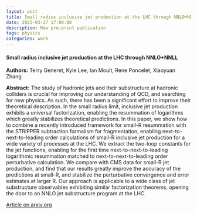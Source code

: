 ```yaml
---
layout: post
title: Small radius inclusive jet production at the LHC through NNLO+NNLL
date: 2025-03-27 17:00:00
description: New pre-print publication
tags: physics 
categories: work
---
```


<h4> Small radius inclusive jet production at the LHC through NNLO+NNLL </h4>

<b>Authors:</b> Terry Generet, Kyle Lee, Ian Moult, Rene Poncelet, Xiaoyuan Zhang

<b>Abstract:</b> The study of hadronic jets and their substructure at hadronic colliders is crucial for improving our understanding of QCD, and searching for new physics. As such, there has been a significant effort to improve their theoretical description. In the small radius limit, inclusive jet production exhibits a universal factorization, enabling the resummation of logarithms which greatly stabilizes theoretical predictions. In this paper, we show how to combine a recently introduced framework for small-R resummation with the STRIPPER subtraction formalism for fragmentation, enabling next-to-next-to-leading order calculations of small-R inclusive jet production for a wide variety of processes at the LHC. We extract the two-loop constants for the jet functions, enabling for the first time next-to-next-to-leading logarithmic resummation matched to next-to-next-to-leading order perturbative calculation. We compare with CMS data for small-R jet production, and find that our results greatly improve the accuracy of the predictions at small-R, and stabilize the perturbative convergence and error estimates at larger R. Our approach is applicable to a wide class of jet substructure observables exhibiting similar factorization theorems, opening the door to an NNLO jet substructure program at the LHC. 
 
<a href="https://arxiv.org/abs/2503.21866">Article on arxiv.org</a>

